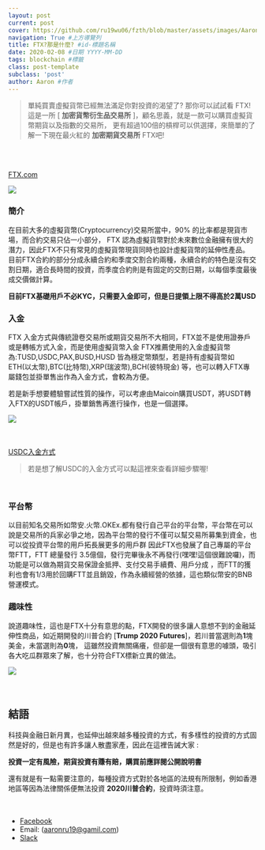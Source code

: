 ```yaml
---
layout: post 
current: post
cover: https://github.com/ru19wu06/fzth/blob/master/assets/images/Aaron-FTX3.png #封面圖片
navigation: True #上方導覽列
title: FTX?那是什麼? #id-標題名稱
date: 2020-02-08 #日期 YYYY-MM-DD 
tags: blockchain #標籤
class: post-template 
subclass: 'post' 
author: Aaron #作者 
---
```


> 單純買賣虛擬貨幣已經無法滿足你對投資的渴望了? 那你可以試試看 FTX! 這是一所 [ **加密貨幣衍生品交易所** ]，顧名思義，就是一款可以購買虛擬貨幣期貨以及指數的交易所，
更有超過100倍的槓桿可以供選擇，來簡單的了解一下現在最火紅的 **加密期貨交易所** FTX吧!
<br>
<br>

[FTX.com](https://ftx.com/)

<div aling="center">
    <img src="https://github.com/ru19wu06/fzth/blob/master/assets/images/Aaron-ftx.png">
</div>


### 簡介
在目前大多的虛擬貨幣(Cryptocurrency)交易所當中，90% 的比率都是現貨市場，而合約交易只佔一小部分， FTX 認為虛擬貨幣對於未來數位金融擁有很大的潛力，因此FTX不只有常見的虛擬貨幣現貨同時也設計虛擬貨幣的延伸性產品。
目前FTX合約的部分分成永續合約和季度交割合約兩種，永續合約的特色是沒有交割日期，適合長時間的投資，而季度合約則是有固定的交割日期，以每個季度最後成交價做計算。

**目前FTX基礎用戶不必KYC，只需要入金即可，但是日提領上限不得高於2萬USD**
<br>


### 入金
FTX 入金方式與傳統證卷交易所或期貨交易所不大相同，FTX並不是使用證券戶或是轉帳方式入金，而是使用虛擬貨幣入金
FTX推薦使用的入金虛擬貨幣為:TUSD,USDC,PAX,BUSD,HUSD
皆為穩定幣類型，若是持有虛擬貨幣如 ETH(以太幣),BTC(比特幣),XRP(瑞波幣),BCH(彼特現金) 等，也可以轉入FTX專屬錢包並掛單售出作為入金方式，會較為方便。

若是新手想要體驗嘗試性質的操作，可以考慮由Maicoin購買USDT，將USDT轉入FTX的USDT帳戶，掛單銷售再進行操作，也是一個選擇。
<div aling="center">
    <img src="https://github.com/ru19wu06/fzth/blob/master/assets/images/Aaron-ftx2.png">
</div>

<br>
<br>

[USDC入金方式](https://medium.com/@yurenju/usdc-c9b1bf0b9c87)

> 若是想了解USDC的入金方式可以點這裡來查看詳細步驟喔!

<br>


### 平台幣
以目前知名交易所如幣安.火幣.OKEx.都有發行自己平台的平台幣，平台幣在可以說是交易所的兵家必爭之地，因為平台幣的發行不僅可以幫交易所募集到資金，也可以從投資平台幣的用戶拓長展更多的用戶群
因此FTX也發展了自己專屬的平台幣FTT，FTT 總量發行 3.5億個，發行完畢後永不再發行(嘿嘿!這個很難說囉)，而功能是可以做為期貨交易保證金抵押、支付交易手續費、用戶分成
，而FTT的獲利也會有1/3用於回購FTT並且銷毀，作為永續經營的依據，這也類似幣安的BNB營運模式。


### 趣味性
說道趣味性，這也是FTX十分有意思的點，FTX開發的很多讓人意想不到的金融延伸性商品，如近期開發的川普合約 [**Trump 2020 Futures**]，若川普當選則為**1**塊美金，未當選則為**0**塊，
這雖然投資無關痛癢，但卻是一個很有意思的噱頭，吸引各大吃瓜群眾來了解，也十分符合FTX標新立異的做法。

<div aling="center">
    <img src="https://github.com/ru19wu06/fzth/blob/master/assets/images/Aaron-FTX3.png">
</div>

<br>
<br>

## 結語

科技與金融日新月異，也延伸出越來越多種投資的方式，有多樣性的投資的方式固然是好的，但是也有許多讓人散盡家產，因此在這裡告誡大家 :
<br>

**投資一定有風險，期貨投資有賺有賠，購買前應詳閱公開說明書**


還有就是有一點需要注意的，每種投資方式對於各地區的法規有所限制，例如香港地區等因為法律關係便無法投資 **2020川普合約**，投資時須注意。
<br>
<br>
<br>
- [Facebook](https://www.facebook.com/fzthblockchain) 
- Email: (aaronru19@gamil.com)
- [Slack](https://join.slack.com/t/fzth/shared_invite/enQtODQxMDQxMjE5MDU4LWJlZGNmZGNmODZiNzE3OWIyYTVjOTZhYjhiMjdlOWY0NGY5OTNjMzA0YTNlMmU2OGZlZTU3NzUzZTdiZTgxNTE)
